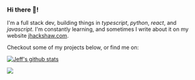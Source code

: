 ### Hi there 👋!

I'm a full stack dev, building things in *typescript*, *python*, *react*, and *javascript*. I'm constantly learning, and sometimes I write about it on my website [jhackshaw.com](https://jhackshaw.com).

Checkout some of my projects below, or find me on:


[![Jeff's github stats](https://github-readme-stats.vercel.app/api?username=jhackshaw)](https://github.com/jhackshaw/jhackshaw)


<p align="center">
  
  ![](https://visitor-badge.glitch.me/badge?page_id=jhackshaw.jhackshaw)

</p>
